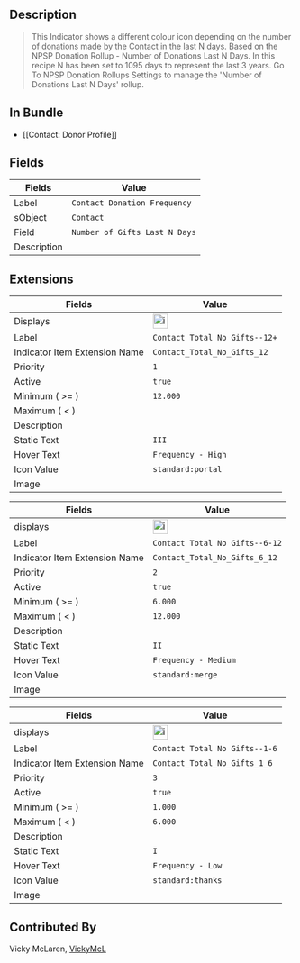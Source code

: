 ## Description

> This Indicator shows a different colour icon depending on the number of donations made by the Contact in the last N days. Based on the NPSP Donation Rollup - Number of Donations Last N Days. In this recipe N has been set to 1095 days to represent the last 3 years.  Go To NPSP Donation Rollups Settings to manage the 'Number of Donations Last N Days' rollup.

## In Bundle
* [[Contact: Donor Profile]]

## Fields

| Fields | Value | 
|-----------|-----------|
|Label|`Contact Donation Frequency`|
|sObject|`Contact`|
|Field|`Number of Gifts Last N Days`|
|Description|


## Extensions

| Fields | Value |
|-----------|-----------|
|Displays|<img width="26" alt="image" src="https://user-images.githubusercontent.com/122455058/228937271-07d4643f-b06b-4fe0-80b9-e0a64362a557.png">|
|Label|`Contact Total No Gifts--12+`|
|Indicator Item Extension Name|`Contact_Total_No_Gifts_12`|
|Priority|`1`|
|Active|`true`|
|Minimum ( >= )|`12.000`|
|Maximum ( < )|
|Description|
|Static Text|`III`|
|Hover Text|`Frequency - High`|
|Icon Value|`standard:portal`|
|Image|



| Fields | Value |
|-----------|-----------|
|displays|<img width="26" alt="image" src="https://user-images.githubusercontent.com/122455058/228937477-d84ddb94-9f26-488b-ba96-e7da59582d7a.png">|
|Label|`Contact Total No Gifts--6-12`|
|Indicator Item Extension Name|`Contact_Total_No_Gifts_6_12`|
|Priority|`2`|
|Active|`true`|
|Minimum ( >= )|`6.000`|
|Maximum ( < )|`12.000`|
|Description|
|Static Text|`II`
|Hover Text|`Frequency - Medium`|
|Icon Value|`standard:merge`
|Image|



| Fields | Value |
|-----------|-----------|
|displays|<img width="26" alt="image" src="https://user-images.githubusercontent.com/122455058/228937858-1ecdc9ad-5526-4a6d-bcef-9bc96643381d.png">|
|Label|`Contact Total No Gifts--1-6`|
|Indicator Item Extension Name|`Contact_Total_No_Gifts_1_6`|
|Priority|`3`|
|Active|`true`|
|Minimum ( >= )|`1.000`|
|Maximum ( < )|`6.000`|
|Description|
|Static Text|`I`
|Hover Text|`Frequency - Low`|
|Icon Value|`standard:thanks`
|Image|

## Contributed By
Vicky McLaren, [VickyMcL](https://github.com/VickyMcL)